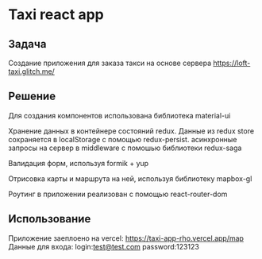 # Taxi react app

## Задача
Создание приложения для заказа такси на основе сервера https://loft-taxi.glitch.me/

## Решение
Для создания компонентов использована библиотека material-ui

Хранение данных в контейнере состояний redux.
Данныe из redux store сохраняется в localStorage с помощью redux-persist.
асинхронные запросы на сервер в middleware с помошью библиотеки redux-saga

Валидация форм, используя formik + yup

Отрисовка карты и маршрута на ней, используя библиотеку mapbox-gl

Роутинг в приложении реализован с помощью react-router-dom

## Использование
Приложение заеплоено на vercel: https://taxi-app-rho.vercel.app/map
Данные для входа:
  login:test@test.com 
  password:123123
